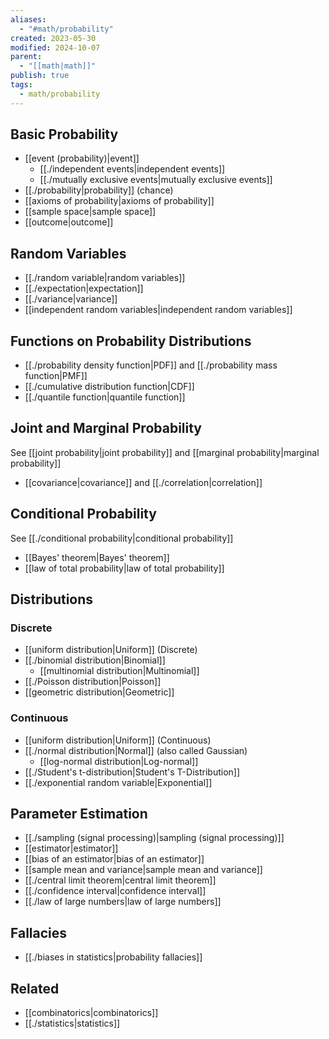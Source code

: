 ```yaml
---
aliases:
  - "#math/probability"
created: 2023-05-30
modified: 2024-10-07
parent:
  - "[[math|math]]"
publish: true
tags:
  - math/probability
---
```

## Basic Probability
- [[event (probability)|event]]
  - [[./independent events|independent events]]
  - [[./mutually exclusive events|mutually exclusive events]]
- [[./probability|probability]] (chance)
- [[axioms of probability|axioms of probability]]
- [[sample space|sample space]]
- [[outcome|outcome]]

## Random Variables
- [[./random variable|random variables]]
- [[./expectation|expectation]]
- [[./variance|variance]]
- [[independent random variables|independent random variables]]

## Functions on Probability Distributions
- [[./probability density function|PDF]] and [[./probability mass function|PMF]]
- [[./cumulative distribution function|CDF]]
- [[./quantile function|quantile function]]

## Joint and Marginal Probability
See [[joint probability|joint probability]] and [[marginal probability|marginal probability]]
- [[covariance|covariance]] and [[./correlation|correlation]]

## Conditional Probability
See [[./conditional probability|conditional probability]]
- [[Bayes' theorem|Bayes' theorem]]
- [[law of total probability|law of total probability]]
## Distributions
### Discrete
- [[uniform distribution|Uniform]] (Discrete)
- [[./binomial distribution|Binomial]]
  - [[multinomial distribution|Multinomial]]
- [[./Poisson distribution|Poisson]]
- [[geometric distribution|Geometric]]
### Continuous
- [[uniform distribution|Uniform]] (Continuous)
- [[./normal distribution|Normal]] (also called Gaussian)
  - [[log-normal distribution|Log-normal]]
- [[./Student's t-distribution|Student's T-Distribution]]
- [[./exponential random variable|Exponential]]

## Parameter Estimation
- [[./sampling (signal processing)|sampling (signal processing)]]
- [[estimator|estimator]]
- [[bias of an estimator|bias of an estimator]]
- [[sample mean and variance|sample mean and variance]]
- [[./central limit theorem|central limit theorem]]
- [[./confidence interval|confidence interval]]
- [[./law of large numbers|law of large numbers]]
## Fallacies
- [[./biases in statistics|probability fallacies]]

## Related
- [[combinatorics|combinatorics]]
- [[./statistics|statistics]]
